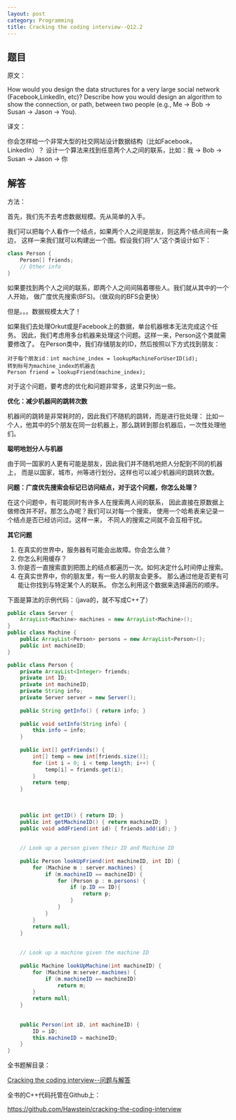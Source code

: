 ```yaml
---
layout: post
category: Programming
title: Cracking the coding interview--Q12.2
---
```


## 题目

原文：

How would you design the data structures for a very large social 
network (Facebook,LinkedIn, etc)? Describe how you would design an 
algorithm to show the connection, or path, between two people (e.g., 
Me -> Bob -> Susan -> Jason -> You).

译文：

你会怎样给一个非常大型的社交网站设计数据结构（比如Facebook，LinkedIn）？
设计一个算法来找到任意两个人之间的联系，比如：我 -> Bob -> Susan -> Jason -> 你

## 解答

方法：

首先，我们先不去考虑数据规模。先从简单的入手。

我们可以把每个人看作一个结点，如果两个人之间是朋友，则这两个结点间有一条边，
这样一来我们就可以构建出一个图。假设我们将“人”这个类设计如下：

```cpp
class Person {
	Person[] friends;
	// Other info
}
```

如果要找到两个人之间的联系，即两个人之间间隔着哪些人。我们就从其中的一个人开始，
做广度优先搜索(BFS)。（做双向的BFS会更快）

但是。。。数据规模太大了！

如果我们去处理Orkut或是Facebook上的数据，单台机器根本无法完成这个任务。
因此，我们考虑用多台机器来处理这个问题。这样一来，Person这个类就需要修改了。
在Person类中，我们存储朋友的ID，然后按照以下方式找到朋友：

	对于每个朋友id：int machine_index = lookupMachineForUserID(id);
	转到标号为machine_index的机器去
	Person friend = lookupFriend(machine_index);

对于这个问题，要考虑的优化和问题非常多，这里只列出一些。

**优化：减少机器间的跳转次数**

机器间的跳转是非常耗时的，因此我们不随机的跳转，而是进行批处理：
比如一个人，他其中的5个朋友在同一台机器上，那么跳转到那台机器后，一次性处理他们。

**聪明地划分人与机器**

由于同一国家的人更有可能是朋友，因此我们并不随机地把人分配到不同的机器上，
而是以国家，城市，州等进行划分。这样也可以减少机器间的跳转次数。

**问题：广度优先搜索会标记已访问结点，对于这个问题，你怎么处理？**

在这个问题中，有可能同时有许多人在搜索两人间的联系，
因此直接在原数据上做修改并不好。那怎么办呢？我们可以对每一个搜索，
使用一个哈希表来记录一个结点是否已经访问过。这样一来，
不同人的搜索之间就不会互相干扰。

**其它问题**

1. 在真实的世界中，服务器有可能会出故障。你会怎么做？
1. 你怎么利用缓存？
1. 你是否一直搜索直到把图上的结点都遍历一次。如何决定什么时间停止搜索。
1. 在真实世界中，你的朋友里，有一些人的朋友会更多。
那么通过他是否更有可能让你找到与特定某个人的联系。
你怎么利用这个数据来选择遍历的顺序。

下面是算法的示例代码：（java的，就不写成C++了）

```java
public class Server {	
    ArrayList<Machine> machines = new ArrayList<Machine>();
}
public class Machine {
    public ArrayList<Person> persons = new ArrayList<Person>();
    public int machineID;
}

public class Person {	
    private ArrayList<Integer> friends;
    private int ID;
    private int machineID;
    private String info;
    private Server server = new Server();
	
    public String getInfo() { return info; }
	
    public void setInfo(String info) {
        this.info = info;
    }
	
    public int[] getFriends() {
        int[] temp = new int[friends.size()];
        for (int i = 0; i < temp.length; i++) {
            temp[i] = friends.get(i);
        }
        return temp;
    }
	
	
	
    public int getID() { return ID; }
    public int getMachineID() { return machineID; }
    public void addFriend(int id) { friends.add(id); }
	
	
    // Look up a person given their ID and Machine ID
	
    public Person lookUpFriend(int machineID, int ID) {
        for (Machine m : server.machines) {
            if (m.machineID == machineID) {
                for (Person p : m.persons) {
                    if (p.ID == ID){
                        return p;						
                    }
                }
            }
        }
        return null;
    }
	
	
    // Look up a machine given the machine ID
	
    public Machine lookUpMachine(int machineID) {
        for (Machine m:server.machines) {
            if (m.machineID == machineID)
                return m;
        }
        return null;
    }
	
	
    public Person(int iD, int machineID) {
        ID = iD;
        this.machineID = machineID;
    }
}
```

全书题解目录：

[Cracking the coding interview--问题与解答](/posts/ctci-solutions-contents.html)

全书的C++代码托管在Github上：

<https://github.com/Hawstein/cracking-the-coding-interview>
